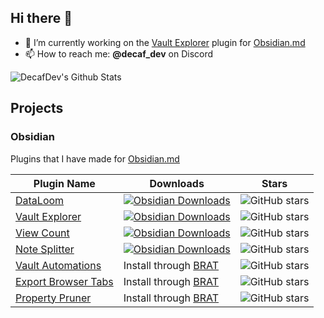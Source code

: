 ## Hi there 👋

- 🔭 I’m currently working on the [Vault Explorer](https://github.com/decaf-dev/obsidian-vault-explorer) plugin for [Obsidian.md](https://obsidian.md)
- 📫 How to reach me: **@decaf_dev** on Discord

![DecafDev's Github Stats](https://github-readme-stats.vercel.app/api?username=decaf-dev&theme=nightowl&show_icons=true)

## Projects

### Obsidian 

Plugins that I have made for [Obsidian.md](https://obsidian.md)

| Plugin Name                                                                                  | Downloads                                                                                                                                                                                                                                                                                                                                               | Stars                                                                                                       |
| -------------------------------------------------------------------------------------------- | ------------------------------------------------------------------------------------------------------------------------------------------------------------------------------------------------------------------------------------------------------------------------------------------------------------------------------------------------------- | ----------------------------------------------------------------------------------------------------------- |
| [DataLoom](https://github.com/decaf-dev/obsidian-dataloom)                              | [![Obsidian Downloads](https://img.shields.io/badge/dynamic/json?logo=obsidian&color=%23483699&label=downloads&query=%24%5B%22notion-like-tables%22%5D.downloads&url=https%3A%2F%2Fraw.githubusercontent.com%2Fobsidianmd%2Fobsidian-releases%2Fmaster%2Fcommunity-plugin-stats.json)](https://obsidian.md/plugins?id=notion-like-tables)           | ![GitHub stars](https://img.shields.io/github/stars/decaf-dev/obsidian-dataloom?style=flat)               |
| [Vault Explorer](https://github.com/decaf-dev/obsidian-vault-explorer)                                  | [![Obsidian Downloads](https://img.shields.io/badge/dynamic/json?logo=obsidian&color=%23483699&label=downloads&query=%24%5B%22vault-explorer%22%5D.downloads&url=https%3A%2F%2Fraw.githubusercontent.com%2Fobsidianmd%2Fobsidian-releases%2Fmaster%2Fcommunity-plugin-stats.json)](https://obsidian.md/plugins?id=vault-explorer)               | ![GitHub stars](https://img.shields.io/github/stars/decaf-dev/obsidian-vault-explorer?style=flat)                 |
| [View Count](https://github.com/decaf-dev/obsidian-view-count)                        | [![Obsidian Downloads](https://img.shields.io/badge/dynamic/json?logo=obsidian&color=%23483699&label=downloads&query=%24%5B%22view-count%22%5D.downloads&url=https%3A%2F%2Fraw.githubusercontent.com%2Fobsidianmd%2Fobsidian-releases%2Fmaster%2Fcommunity-plugin-stats.json)](https://obsidian.md/plugins?id=view-count)                       | ![GitHub stars](https://img.shields.io/github/stars/decaf-dev/obsidian-view-count?style=flat)            |
| [Note Splitter](https://github.com/decaf-dev/obsidian-note-splitter)                          | [![Obsidian Downloads](https://img.shields.io/badge/dynamic/json?logo=obsidian&color=%23483699&label=downloads&query=%24%5B%22note-splitter%22%5D.downloads&url=https%3A%2F%2Fraw.githubusercontent.com%2Fobsidianmd%2Fobsidian-releases%2Fmaster%2Fcommunity-plugin-stats.json)](https://obsidian.md/plugins?id=note-splitter)                         | ![GitHub stars](https://img.shields.io/github/stars/decaf-dev/obsidian-note-splitter?style=flat)             |
| [Vault Automations](https://github.com/decaf-dev/obsidian-vault-automations)                      | Install through [BRAT](https://github.com/TfTHacker/obsidian42-brat)                    | ![GitHub stars](https://img.shields.io/github/stars/decaf-dev/obsidian-vault-automations?style=flat)             |
| [Export Browser Tabs](https://github.com/decaf-dev/obsidian-export-browser-tabs)                      | Install through [BRAT](https://github.com/TfTHacker/obsidian42-brat)                    | ![GitHub stars](https://img.shields.io/github/stars/decaf-dev/obsidian-export-browser-tabs?style=flat)             |
| [Property Pruner](https://github.com/decaf-dev/obsidian-property-pruner)                      | Install through [BRAT](https://github.com/TfTHacker/obsidian42-brat)                    | ![GitHub stars](https://img.shields.io/github/stars/decaf-dev/obsidian-property-pruner?style=flat)             |


<!--
**decaf-dev/decaf-dev** is a ✨ _special_ ✨ repository because its `README.md` (this file) appears on your GitHub profile.

Here are some ideas to get you started:

- 🔭 I’m currently working on ...
- 🌱 I’m currently learning ...
- 👯 I’m looking to collaborate on ...
- 🤔 I’m looking for help with ...
- 💬 Ask me about ...
- 📫 How to reach me: ...
- 😄 Pronouns: ...
- ⚡ Fun fact: ...
-->
